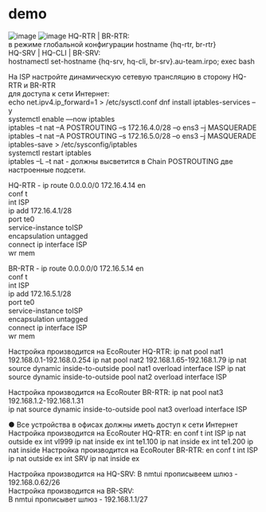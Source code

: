 # demo
![image](https://github.com/user-attachments/assets/5ccb31a6-f690-4789-8037-62b7049578a1)
![image](https://github.com/user-attachments/assets/78b44241-aac2-4fd0-8613-39edf773cb04)
HQ-RTR | BR-RTR:  
в режиме глобальной конфигурации hostname {hq-rtr, br-rtr}    
HQ-SRV | HQ-CLI | BR-SRV:  
hostnamectl set-hostname {hq-srv, hq-cli, br-srv}.au-team.irpo; exec bash 

На ISP настройте динамическую сетевую трансляцию в сторону HQ-RTR и BR-RTR  
для доступа к сети Интернет:  
echo net.ipv4.ip_forward=1 > /etc/sysctl.conf
dnf install iptables-services –y   
systemctl enable ––now iptables  
iptables –t nat –A POSTROUTING –s 172.16.4.0/28 –o ens3 –j MASQUERADE  
iptables –t nat –A POSTROUTING –s 172.16.5.0/28 –o ens3 –j MASQUERADE  
iptables-save > /etc/sysconfig/iptables  
systemctl restart iptables  
iptables –L –t nat - должны высветится в Chain POSTROUTING две настроенные подсети.  


HQ-RTR - ip route 0.0.0.0/0 172.16.4.14 
en  
conf t  
int ISP  
ip add 172.16.4.1/28  
port te0  
service-instance toISP  
encapsulation untagged  
connect ip interface ISP  
wr  mem  

BR-RTR - ip route 0.0.0.0/0 172.16.5.14 
en  
conf t  
int ISP  
ip add 172.16.5.1/28  
port te0  
service-instance toISP  
encapsulation untagged  
connect ip interface ISP  
wr  mem  


Настройка производится на EcoRouter HQ-RTR: 
ip nat pool nat1 192.168.0.1-192.168.0.254
ip nat pool nat2 192.168.1.65-192.168.1.79 
ip nat source dynamic inside-to-outside pool nat1 overload interface ISP 
ip nat source dynamic inside-to-outside pool nat2 overload interface ISP 

Настройка производится на EcoRouter BR-RTR: 
ip nat pool nat3 192.168.1.2-192.168.1.31  
ip nat source dynamic inside-to-outside pool nat3 overload interface ISP 

● Все устройства в офисах должны иметь доступ к сети Интернет
Настройка производится на EcoRouter HQ-RTR:
en
conf t
int ISP
ip nat outside
ex
int vl999
ip nat inside
ex
int te1.100
ip nat inside
ex
int te1.200
ip nat inside
Настройка производится на EcoRouter BR-RTR: 
en
conf t
int ISP
ip nat outside
ex
int SRV
ip nat inside
ex  


Настройка производится на HQ-SRV:
В nmtui прописывеем шлюз - 192.168.0.62/26  
Настройка производится на BR-SRV:  
В nmtui прописывет шлюз - 192.168.1.1/27
